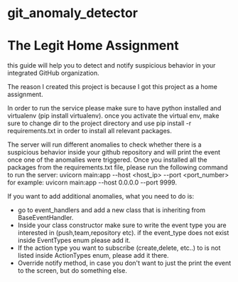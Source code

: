 # git_anomaly_detector
# The Legit Home Assignment

this guide will help you to detect and notify suspicious behavior in your integrated
GitHub organization.

The reason I created this project is because I got this project as a home assignment.

In order to run the service please make sure to have python installed and virtualenv (pip install virtualenv).
once you activate the virtual env, make sure to change dir to the project directory and use pip install -r requirements.txt in order to install all relevant packages.

The server will run different anomalies to check whether there is a suspicious behavior inside your github repository and will print the event once one of the anomalies were triggered.
Once you installed all the packages from the requirements.txt file, please run the following command to run the server:
uvicorn main:app --host <host_ip> --port <port_number>
for example: uvicorn main:app --host 0.0.0.0 --port 9999.

If you want to add additional anomalies, what you need to do is:

- go to event_handlers and add a new class that is inheriting from BaseEventHandler.
- Inside your class constructor make sure to write the event type you are interested in (push,team,repository etc). if the event_type does not exist inside EventTypes enum please add it.
- If the action type you want to subscribe (create,delete, etc..) to is not listed inside ActionTypes enum, please add it there.
- Override notify method, in case you don't want to just the print the event to the screen, but do something else.
